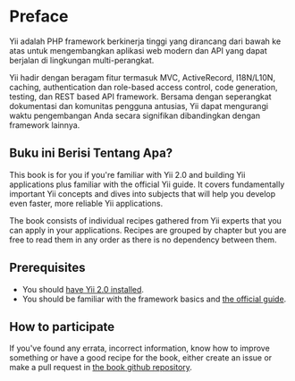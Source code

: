 Preface
=======

Yii adalah PHP framework berkinerja tinggi yang dirancang dari bawah ke atas untuk mengembangkan aplikasi web modern dan API yang dapat berjalan di lingkungan multi-perangkat.

Yii hadir dengan beragam fitur termasuk MVC, ActiveRecord, I18N/L10N, caching, authentication dan role-based access control, code generation, testing, dan REST based API framework. Bersama dengan seperangkat dokumentasi dan komunitas pengguna antusias, Yii dapat mengurangi waktu pengembangan Anda secara signifikan dibandingkan dengan framework lainnya.

Buku ini Berisi Tentang Apa?
-----------------------------

This book is for you if you're familiar with Yii 2.0 and building Yii applications plus familiar with the official Yii guide. It covers fundamentally important Yii concepts and dives into subjects that will help you develop even faster, more reliable Yii applications.

The book consists of individual recipes gathered from Yii experts that you can apply in your applications. Recipes are grouped by chapter but you are free to read them in any order as there is no dependency between them. 


Prerequisites
-------------

- You should [have Yii 2.0 installed](http://www.yiiframework.com/doc-2.0/guide-start-installation.html).
- You should be familiar with the framework basics and [the official guide](http://www.yiiframework.com/doc-2.0/guide-README.html).

How to participate
------------------

If you've found any errata, incorrect information, know how to improve something or have a good recipe for the book, either create an issue or make a pull request in [the book github repository](https://github.com/samdark/yii2-cookbook).
